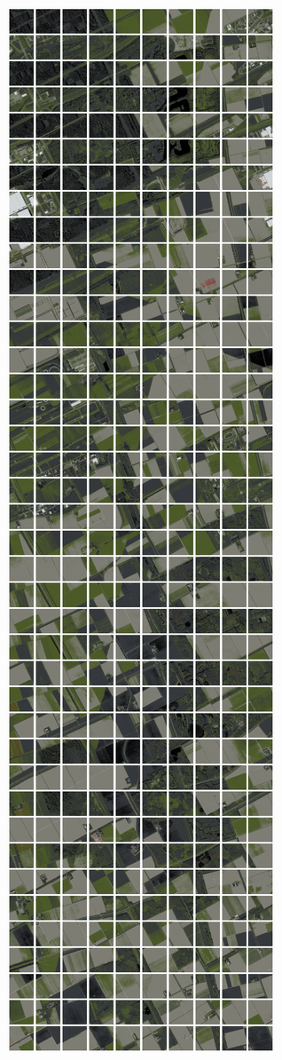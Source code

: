 <html>
<div>
<img src="https://github.com/HakkaTjakka/NL_TILE_MAP/blob/main/18/627/-1053/r.6270.-10530.png" height="44" width="44">
<img src="https://github.com/HakkaTjakka/NL_TILE_MAP/blob/main/18/627/-1053/r.6271.-10530.png" height="44" width="44">
<img src="https://github.com/HakkaTjakka/NL_TILE_MAP/blob/main/18/627/-1053/r.6272.-10530.png" height="44" width="44">
<img src="https://github.com/HakkaTjakka/NL_TILE_MAP/blob/main/18/627/-1053/r.6273.-10530.png" height="44" width="44">
<img src="https://github.com/HakkaTjakka/NL_TILE_MAP/blob/main/18/627/-1053/r.6274.-10530.png" height="44" width="44">
<img src="https://github.com/HakkaTjakka/NL_TILE_MAP/blob/main/18/627/-1053/r.6275.-10530.png" height="44" width="44">
<img src="https://github.com/HakkaTjakka/NL_TILE_MAP/blob/main/18/627/-1053/r.6276.-10530.png" height="44" width="44">
<img src="https://github.com/HakkaTjakka/NL_TILE_MAP/blob/main/18/627/-1053/r.6277.-10530.png" height="44" width="44">
<img src="https://github.com/HakkaTjakka/NL_TILE_MAP/blob/main/18/627/-1053/r.6278.-10530.png" height="44" width="44">
<img src="https://github.com/HakkaTjakka/NL_TILE_MAP/blob/main/18/627/-1053/r.6279.-10530.png" height="44" width="44">
<img src="https://github.com/HakkaTjakka/NL_TILE_MAP/blob/main/18/628/-1053/r.6280.-10530.png" height="44" width="44">
<img src="https://github.com/HakkaTjakka/NL_TILE_MAP/blob/main/18/628/-1053/r.6281.-10530.png" height="44" width="44">
<img src="https://github.com/HakkaTjakka/NL_TILE_MAP/blob/main/18/628/-1053/r.6282.-10530.png" height="44" width="44">
<img src="https://github.com/HakkaTjakka/NL_TILE_MAP/blob/main/18/628/-1053/r.6283.-10530.png" height="44" width="44">
<img src="https://github.com/HakkaTjakka/NL_TILE_MAP/blob/main/18/628/-1053/r.6284.-10530.png" height="44" width="44">
<img src="https://github.com/HakkaTjakka/NL_TILE_MAP/blob/main/18/628/-1053/r.6285.-10530.png" height="44" width="44">
<img src="https://github.com/HakkaTjakka/NL_TILE_MAP/blob/main/18/628/-1053/r.6286.-10530.png" height="44" width="44">
<img src="https://github.com/HakkaTjakka/NL_TILE_MAP/blob/main/18/628/-1053/r.6287.-10530.png" height="44" width="44">
<img src="https://github.com/HakkaTjakka/NL_TILE_MAP/blob/main/18/628/-1053/r.6288.-10530.png" height="44" width="44">
<img src="https://github.com/HakkaTjakka/NL_TILE_MAP/blob/main/18/628/-1053/r.6289.-10530.png" height="44" width="44">
<br>
<img src="https://github.com/HakkaTjakka/NL_TILE_MAP/blob/main/18/627/-1053/r.6270.-10529.png" height="44" width="44">
<img src="https://github.com/HakkaTjakka/NL_TILE_MAP/blob/main/18/627/-1053/r.6271.-10529.png" height="44" width="44">
<img src="https://github.com/HakkaTjakka/NL_TILE_MAP/blob/main/18/627/-1053/r.6272.-10529.png" height="44" width="44">
<img src="https://github.com/HakkaTjakka/NL_TILE_MAP/blob/main/18/627/-1053/r.6273.-10529.png" height="44" width="44">
<img src="https://github.com/HakkaTjakka/NL_TILE_MAP/blob/main/18/627/-1053/r.6274.-10529.png" height="44" width="44">
<img src="https://github.com/HakkaTjakka/NL_TILE_MAP/blob/main/18/627/-1053/r.6275.-10529.png" height="44" width="44">
<img src="https://github.com/HakkaTjakka/NL_TILE_MAP/blob/main/18/627/-1053/r.6276.-10529.png" height="44" width="44">
<img src="https://github.com/HakkaTjakka/NL_TILE_MAP/blob/main/18/627/-1053/r.6277.-10529.png" height="44" width="44">
<img src="https://github.com/HakkaTjakka/NL_TILE_MAP/blob/main/18/627/-1053/r.6278.-10529.png" height="44" width="44">
<img src="https://github.com/HakkaTjakka/NL_TILE_MAP/blob/main/18/627/-1053/r.6279.-10529.png" height="44" width="44">
<img src="https://github.com/HakkaTjakka/NL_TILE_MAP/blob/main/18/628/-1053/r.6280.-10529.png" height="44" width="44">
<img src="https://github.com/HakkaTjakka/NL_TILE_MAP/blob/main/18/628/-1053/r.6281.-10529.png" height="44" width="44">
<img src="https://github.com/HakkaTjakka/NL_TILE_MAP/blob/main/18/628/-1053/r.6282.-10529.png" height="44" width="44">
<img src="https://github.com/HakkaTjakka/NL_TILE_MAP/blob/main/18/628/-1053/r.6283.-10529.png" height="44" width="44">
<img src="https://github.com/HakkaTjakka/NL_TILE_MAP/blob/main/18/628/-1053/r.6284.-10529.png" height="44" width="44">
<img src="https://github.com/HakkaTjakka/NL_TILE_MAP/blob/main/18/628/-1053/r.6285.-10529.png" height="44" width="44">
<img src="https://github.com/HakkaTjakka/NL_TILE_MAP/blob/main/18/628/-1053/r.6286.-10529.png" height="44" width="44">
<img src="https://github.com/HakkaTjakka/NL_TILE_MAP/blob/main/18/628/-1053/r.6287.-10529.png" height="44" width="44">
<img src="https://github.com/HakkaTjakka/NL_TILE_MAP/blob/main/18/628/-1053/r.6288.-10529.png" height="44" width="44">
<img src="https://github.com/HakkaTjakka/NL_TILE_MAP/blob/main/18/628/-1053/r.6289.-10529.png" height="44" width="44">
<br>
<img src="https://github.com/HakkaTjakka/NL_TILE_MAP/blob/main/18/627/-1053/r.6270.-10528.png" height="44" width="44">
<img src="https://github.com/HakkaTjakka/NL_TILE_MAP/blob/main/18/627/-1053/r.6271.-10528.png" height="44" width="44">
<img src="https://github.com/HakkaTjakka/NL_TILE_MAP/blob/main/18/627/-1053/r.6272.-10528.png" height="44" width="44">
<img src="https://github.com/HakkaTjakka/NL_TILE_MAP/blob/main/18/627/-1053/r.6273.-10528.png" height="44" width="44">
<img src="https://github.com/HakkaTjakka/NL_TILE_MAP/blob/main/18/627/-1053/r.6274.-10528.png" height="44" width="44">
<img src="https://github.com/HakkaTjakka/NL_TILE_MAP/blob/main/18/627/-1053/r.6275.-10528.png" height="44" width="44">
<img src="https://github.com/HakkaTjakka/NL_TILE_MAP/blob/main/18/627/-1053/r.6276.-10528.png" height="44" width="44">
<img src="https://github.com/HakkaTjakka/NL_TILE_MAP/blob/main/18/627/-1053/r.6277.-10528.png" height="44" width="44">
<img src="https://github.com/HakkaTjakka/NL_TILE_MAP/blob/main/18/627/-1053/r.6278.-10528.png" height="44" width="44">
<img src="https://github.com/HakkaTjakka/NL_TILE_MAP/blob/main/18/627/-1053/r.6279.-10528.png" height="44" width="44">
<img src="https://github.com/HakkaTjakka/NL_TILE_MAP/blob/main/18/628/-1053/r.6280.-10528.png" height="44" width="44">
<img src="https://github.com/HakkaTjakka/NL_TILE_MAP/blob/main/18/628/-1053/r.6281.-10528.png" height="44" width="44">
<img src="https://github.com/HakkaTjakka/NL_TILE_MAP/blob/main/18/628/-1053/r.6282.-10528.png" height="44" width="44">
<img src="https://github.com/HakkaTjakka/NL_TILE_MAP/blob/main/18/628/-1053/r.6283.-10528.png" height="44" width="44">
<img src="https://github.com/HakkaTjakka/NL_TILE_MAP/blob/main/18/628/-1053/r.6284.-10528.png" height="44" width="44">
<img src="https://github.com/HakkaTjakka/NL_TILE_MAP/blob/main/18/628/-1053/r.6285.-10528.png" height="44" width="44">
<img src="https://github.com/HakkaTjakka/NL_TILE_MAP/blob/main/18/628/-1053/r.6286.-10528.png" height="44" width="44">
<img src="https://github.com/HakkaTjakka/NL_TILE_MAP/blob/main/18/628/-1053/r.6287.-10528.png" height="44" width="44">
<img src="https://github.com/HakkaTjakka/NL_TILE_MAP/blob/main/18/628/-1053/r.6288.-10528.png" height="44" width="44">
<img src="https://github.com/HakkaTjakka/NL_TILE_MAP/blob/main/18/628/-1053/r.6289.-10528.png" height="44" width="44">
<br>
<img src="https://github.com/HakkaTjakka/NL_TILE_MAP/blob/main/18/627/-1053/r.6270.-10527.png" height="44" width="44">
<img src="https://github.com/HakkaTjakka/NL_TILE_MAP/blob/main/18/627/-1053/r.6271.-10527.png" height="44" width="44">
<img src="https://github.com/HakkaTjakka/NL_TILE_MAP/blob/main/18/627/-1053/r.6272.-10527.png" height="44" width="44">
<img src="https://github.com/HakkaTjakka/NL_TILE_MAP/blob/main/18/627/-1053/r.6273.-10527.png" height="44" width="44">
<img src="https://github.com/HakkaTjakka/NL_TILE_MAP/blob/main/18/627/-1053/r.6274.-10527.png" height="44" width="44">
<img src="https://github.com/HakkaTjakka/NL_TILE_MAP/blob/main/18/627/-1053/r.6275.-10527.png" height="44" width="44">
<img src="https://github.com/HakkaTjakka/NL_TILE_MAP/blob/main/18/627/-1053/r.6276.-10527.png" height="44" width="44">
<img src="https://github.com/HakkaTjakka/NL_TILE_MAP/blob/main/18/627/-1053/r.6277.-10527.png" height="44" width="44">
<img src="https://github.com/HakkaTjakka/NL_TILE_MAP/blob/main/18/627/-1053/r.6278.-10527.png" height="44" width="44">
<img src="https://github.com/HakkaTjakka/NL_TILE_MAP/blob/main/18/627/-1053/r.6279.-10527.png" height="44" width="44">
<img src="https://github.com/HakkaTjakka/NL_TILE_MAP/blob/main/18/628/-1053/r.6280.-10527.png" height="44" width="44">
<img src="https://github.com/HakkaTjakka/NL_TILE_MAP/blob/main/18/628/-1053/r.6281.-10527.png" height="44" width="44">
<img src="https://github.com/HakkaTjakka/NL_TILE_MAP/blob/main/18/628/-1053/r.6282.-10527.png" height="44" width="44">
<img src="https://github.com/HakkaTjakka/NL_TILE_MAP/blob/main/18/628/-1053/r.6283.-10527.png" height="44" width="44">
<img src="https://github.com/HakkaTjakka/NL_TILE_MAP/blob/main/18/628/-1053/r.6284.-10527.png" height="44" width="44">
<img src="https://github.com/HakkaTjakka/NL_TILE_MAP/blob/main/18/628/-1053/r.6285.-10527.png" height="44" width="44">
<img src="https://github.com/HakkaTjakka/NL_TILE_MAP/blob/main/18/628/-1053/r.6286.-10527.png" height="44" width="44">
<img src="https://github.com/HakkaTjakka/NL_TILE_MAP/blob/main/18/628/-1053/r.6287.-10527.png" height="44" width="44">
<img src="https://github.com/HakkaTjakka/NL_TILE_MAP/blob/main/18/628/-1053/r.6288.-10527.png" height="44" width="44">
<img src="https://github.com/HakkaTjakka/NL_TILE_MAP/blob/main/18/628/-1053/r.6289.-10527.png" height="44" width="44">
<br>
<img src="https://github.com/HakkaTjakka/NL_TILE_MAP/blob/main/18/627/-1053/r.6270.-10526.png" height="44" width="44">
<img src="https://github.com/HakkaTjakka/NL_TILE_MAP/blob/main/18/627/-1053/r.6271.-10526.png" height="44" width="44">
<img src="https://github.com/HakkaTjakka/NL_TILE_MAP/blob/main/18/627/-1053/r.6272.-10526.png" height="44" width="44">
<img src="https://github.com/HakkaTjakka/NL_TILE_MAP/blob/main/18/627/-1053/r.6273.-10526.png" height="44" width="44">
<img src="https://github.com/HakkaTjakka/NL_TILE_MAP/blob/main/18/627/-1053/r.6274.-10526.png" height="44" width="44">
<img src="https://github.com/HakkaTjakka/NL_TILE_MAP/blob/main/18/627/-1053/r.6275.-10526.png" height="44" width="44">
<img src="https://github.com/HakkaTjakka/NL_TILE_MAP/blob/main/18/627/-1053/r.6276.-10526.png" height="44" width="44">
<img src="https://github.com/HakkaTjakka/NL_TILE_MAP/blob/main/18/627/-1053/r.6277.-10526.png" height="44" width="44">
<img src="https://github.com/HakkaTjakka/NL_TILE_MAP/blob/main/18/627/-1053/r.6278.-10526.png" height="44" width="44">
<img src="https://github.com/HakkaTjakka/NL_TILE_MAP/blob/main/18/627/-1053/r.6279.-10526.png" height="44" width="44">
<img src="https://github.com/HakkaTjakka/NL_TILE_MAP/blob/main/18/628/-1053/r.6280.-10526.png" height="44" width="44">
<img src="https://github.com/HakkaTjakka/NL_TILE_MAP/blob/main/18/628/-1053/r.6281.-10526.png" height="44" width="44">
<img src="https://github.com/HakkaTjakka/NL_TILE_MAP/blob/main/18/628/-1053/r.6282.-10526.png" height="44" width="44">
<img src="https://github.com/HakkaTjakka/NL_TILE_MAP/blob/main/18/628/-1053/r.6283.-10526.png" height="44" width="44">
<img src="https://github.com/HakkaTjakka/NL_TILE_MAP/blob/main/18/628/-1053/r.6284.-10526.png" height="44" width="44">
<img src="https://github.com/HakkaTjakka/NL_TILE_MAP/blob/main/18/628/-1053/r.6285.-10526.png" height="44" width="44">
<img src="https://github.com/HakkaTjakka/NL_TILE_MAP/blob/main/18/628/-1053/r.6286.-10526.png" height="44" width="44">
<img src="https://github.com/HakkaTjakka/NL_TILE_MAP/blob/main/18/628/-1053/r.6287.-10526.png" height="44" width="44">
<img src="https://github.com/HakkaTjakka/NL_TILE_MAP/blob/main/18/628/-1053/r.6288.-10526.png" height="44" width="44">
<img src="https://github.com/HakkaTjakka/NL_TILE_MAP/blob/main/18/628/-1053/r.6289.-10526.png" height="44" width="44">
<br>
<img src="https://github.com/HakkaTjakka/NL_TILE_MAP/blob/main/18/627/-1053/r.6270.-10525.png" height="44" width="44">
<img src="https://github.com/HakkaTjakka/NL_TILE_MAP/blob/main/18/627/-1053/r.6271.-10525.png" height="44" width="44">
<img src="https://github.com/HakkaTjakka/NL_TILE_MAP/blob/main/18/627/-1053/r.6272.-10525.png" height="44" width="44">
<img src="https://github.com/HakkaTjakka/NL_TILE_MAP/blob/main/18/627/-1053/r.6273.-10525.png" height="44" width="44">
<img src="https://github.com/HakkaTjakka/NL_TILE_MAP/blob/main/18/627/-1053/r.6274.-10525.png" height="44" width="44">
<img src="https://github.com/HakkaTjakka/NL_TILE_MAP/blob/main/18/627/-1053/r.6275.-10525.png" height="44" width="44">
<img src="https://github.com/HakkaTjakka/NL_TILE_MAP/blob/main/18/627/-1053/r.6276.-10525.png" height="44" width="44">
<img src="https://github.com/HakkaTjakka/NL_TILE_MAP/blob/main/18/627/-1053/r.6277.-10525.png" height="44" width="44">
<img src="https://github.com/HakkaTjakka/NL_TILE_MAP/blob/main/18/627/-1053/r.6278.-10525.png" height="44" width="44">
<img src="https://github.com/HakkaTjakka/NL_TILE_MAP/blob/main/18/627/-1053/r.6279.-10525.png" height="44" width="44">
<img src="https://github.com/HakkaTjakka/NL_TILE_MAP/blob/main/18/628/-1053/r.6280.-10525.png" height="44" width="44">
<img src="https://github.com/HakkaTjakka/NL_TILE_MAP/blob/main/18/628/-1053/r.6281.-10525.png" height="44" width="44">
<img src="https://github.com/HakkaTjakka/NL_TILE_MAP/blob/main/18/628/-1053/r.6282.-10525.png" height="44" width="44">
<img src="https://github.com/HakkaTjakka/NL_TILE_MAP/blob/main/18/628/-1053/r.6283.-10525.png" height="44" width="44">
<img src="https://github.com/HakkaTjakka/NL_TILE_MAP/blob/main/18/628/-1053/r.6284.-10525.png" height="44" width="44">
<img src="https://github.com/HakkaTjakka/NL_TILE_MAP/blob/main/18/628/-1053/r.6285.-10525.png" height="44" width="44">
<img src="https://github.com/HakkaTjakka/NL_TILE_MAP/blob/main/18/628/-1053/r.6286.-10525.png" height="44" width="44">
<img src="https://github.com/HakkaTjakka/NL_TILE_MAP/blob/main/18/628/-1053/r.6287.-10525.png" height="44" width="44">
<img src="https://github.com/HakkaTjakka/NL_TILE_MAP/blob/main/18/628/-1053/r.6288.-10525.png" height="44" width="44">
<img src="https://github.com/HakkaTjakka/NL_TILE_MAP/blob/main/18/628/-1053/r.6289.-10525.png" height="44" width="44">
<br>
<img src="https://github.com/HakkaTjakka/NL_TILE_MAP/blob/main/18/627/-1053/r.6270.-10524.png" height="44" width="44">
<img src="https://github.com/HakkaTjakka/NL_TILE_MAP/blob/main/18/627/-1053/r.6271.-10524.png" height="44" width="44">
<img src="https://github.com/HakkaTjakka/NL_TILE_MAP/blob/main/18/627/-1053/r.6272.-10524.png" height="44" width="44">
<img src="https://github.com/HakkaTjakka/NL_TILE_MAP/blob/main/18/627/-1053/r.6273.-10524.png" height="44" width="44">
<img src="https://github.com/HakkaTjakka/NL_TILE_MAP/blob/main/18/627/-1053/r.6274.-10524.png" height="44" width="44">
<img src="https://github.com/HakkaTjakka/NL_TILE_MAP/blob/main/18/627/-1053/r.6275.-10524.png" height="44" width="44">
<img src="https://github.com/HakkaTjakka/NL_TILE_MAP/blob/main/18/627/-1053/r.6276.-10524.png" height="44" width="44">
<img src="https://github.com/HakkaTjakka/NL_TILE_MAP/blob/main/18/627/-1053/r.6277.-10524.png" height="44" width="44">
<img src="https://github.com/HakkaTjakka/NL_TILE_MAP/blob/main/18/627/-1053/r.6278.-10524.png" height="44" width="44">
<img src="https://github.com/HakkaTjakka/NL_TILE_MAP/blob/main/18/627/-1053/r.6279.-10524.png" height="44" width="44">
<img src="https://github.com/HakkaTjakka/NL_TILE_MAP/blob/main/18/628/-1053/r.6280.-10524.png" height="44" width="44">
<img src="https://github.com/HakkaTjakka/NL_TILE_MAP/blob/main/18/628/-1053/r.6281.-10524.png" height="44" width="44">
<img src="https://github.com/HakkaTjakka/NL_TILE_MAP/blob/main/18/628/-1053/r.6282.-10524.png" height="44" width="44">
<img src="https://github.com/HakkaTjakka/NL_TILE_MAP/blob/main/18/628/-1053/r.6283.-10524.png" height="44" width="44">
<img src="https://github.com/HakkaTjakka/NL_TILE_MAP/blob/main/18/628/-1053/r.6284.-10524.png" height="44" width="44">
<img src="https://github.com/HakkaTjakka/NL_TILE_MAP/blob/main/18/628/-1053/r.6285.-10524.png" height="44" width="44">
<img src="https://github.com/HakkaTjakka/NL_TILE_MAP/blob/main/18/628/-1053/r.6286.-10524.png" height="44" width="44">
<img src="https://github.com/HakkaTjakka/NL_TILE_MAP/blob/main/18/628/-1053/r.6287.-10524.png" height="44" width="44">
<img src="https://github.com/HakkaTjakka/NL_TILE_MAP/blob/main/18/628/-1053/r.6288.-10524.png" height="44" width="44">
<img src="https://github.com/HakkaTjakka/NL_TILE_MAP/blob/main/18/628/-1053/r.6289.-10524.png" height="44" width="44">
<br>
<img src="https://github.com/HakkaTjakka/NL_TILE_MAP/blob/main/18/627/-1053/r.6270.-10523.png" height="44" width="44">
<img src="https://github.com/HakkaTjakka/NL_TILE_MAP/blob/main/18/627/-1053/r.6271.-10523.png" height="44" width="44">
<img src="https://github.com/HakkaTjakka/NL_TILE_MAP/blob/main/18/627/-1053/r.6272.-10523.png" height="44" width="44">
<img src="https://github.com/HakkaTjakka/NL_TILE_MAP/blob/main/18/627/-1053/r.6273.-10523.png" height="44" width="44">
<img src="https://github.com/HakkaTjakka/NL_TILE_MAP/blob/main/18/627/-1053/r.6274.-10523.png" height="44" width="44">
<img src="https://github.com/HakkaTjakka/NL_TILE_MAP/blob/main/18/627/-1053/r.6275.-10523.png" height="44" width="44">
<img src="https://github.com/HakkaTjakka/NL_TILE_MAP/blob/main/18/627/-1053/r.6276.-10523.png" height="44" width="44">
<img src="https://github.com/HakkaTjakka/NL_TILE_MAP/blob/main/18/627/-1053/r.6277.-10523.png" height="44" width="44">
<img src="https://github.com/HakkaTjakka/NL_TILE_MAP/blob/main/18/627/-1053/r.6278.-10523.png" height="44" width="44">
<img src="https://github.com/HakkaTjakka/NL_TILE_MAP/blob/main/18/627/-1053/r.6279.-10523.png" height="44" width="44">
<img src="https://github.com/HakkaTjakka/NL_TILE_MAP/blob/main/18/628/-1053/r.6280.-10523.png" height="44" width="44">
<img src="https://github.com/HakkaTjakka/NL_TILE_MAP/blob/main/18/628/-1053/r.6281.-10523.png" height="44" width="44">
<img src="https://github.com/HakkaTjakka/NL_TILE_MAP/blob/main/18/628/-1053/r.6282.-10523.png" height="44" width="44">
<img src="https://github.com/HakkaTjakka/NL_TILE_MAP/blob/main/18/628/-1053/r.6283.-10523.png" height="44" width="44">
<img src="https://github.com/HakkaTjakka/NL_TILE_MAP/blob/main/18/628/-1053/r.6284.-10523.png" height="44" width="44">
<img src="https://github.com/HakkaTjakka/NL_TILE_MAP/blob/main/18/628/-1053/r.6285.-10523.png" height="44" width="44">
<img src="https://github.com/HakkaTjakka/NL_TILE_MAP/blob/main/18/628/-1053/r.6286.-10523.png" height="44" width="44">
<img src="https://github.com/HakkaTjakka/NL_TILE_MAP/blob/main/18/628/-1053/r.6287.-10523.png" height="44" width="44">
<img src="https://github.com/HakkaTjakka/NL_TILE_MAP/blob/main/18/628/-1053/r.6288.-10523.png" height="44" width="44">
<img src="https://github.com/HakkaTjakka/NL_TILE_MAP/blob/main/18/628/-1053/r.6289.-10523.png" height="44" width="44">
<br>
<img src="https://github.com/HakkaTjakka/NL_TILE_MAP/blob/main/18/627/-1053/r.6270.-10522.png" height="44" width="44">
<img src="https://github.com/HakkaTjakka/NL_TILE_MAP/blob/main/18/627/-1053/r.6271.-10522.png" height="44" width="44">
<img src="https://github.com/HakkaTjakka/NL_TILE_MAP/blob/main/18/627/-1053/r.6272.-10522.png" height="44" width="44">
<img src="https://github.com/HakkaTjakka/NL_TILE_MAP/blob/main/18/627/-1053/r.6273.-10522.png" height="44" width="44">
<img src="https://github.com/HakkaTjakka/NL_TILE_MAP/blob/main/18/627/-1053/r.6274.-10522.png" height="44" width="44">
<img src="https://github.com/HakkaTjakka/NL_TILE_MAP/blob/main/18/627/-1053/r.6275.-10522.png" height="44" width="44">
<img src="https://github.com/HakkaTjakka/NL_TILE_MAP/blob/main/18/627/-1053/r.6276.-10522.png" height="44" width="44">
<img src="https://github.com/HakkaTjakka/NL_TILE_MAP/blob/main/18/627/-1053/r.6277.-10522.png" height="44" width="44">
<img src="https://github.com/HakkaTjakka/NL_TILE_MAP/blob/main/18/627/-1053/r.6278.-10522.png" height="44" width="44">
<img src="https://github.com/HakkaTjakka/NL_TILE_MAP/blob/main/18/627/-1053/r.6279.-10522.png" height="44" width="44">
<img src="https://github.com/HakkaTjakka/NL_TILE_MAP/blob/main/18/628/-1053/r.6280.-10522.png" height="44" width="44">
<img src="https://github.com/HakkaTjakka/NL_TILE_MAP/blob/main/18/628/-1053/r.6281.-10522.png" height="44" width="44">
<img src="https://github.com/HakkaTjakka/NL_TILE_MAP/blob/main/18/628/-1053/r.6282.-10522.png" height="44" width="44">
<img src="https://github.com/HakkaTjakka/NL_TILE_MAP/blob/main/18/628/-1053/r.6283.-10522.png" height="44" width="44">
<img src="https://github.com/HakkaTjakka/NL_TILE_MAP/blob/main/18/628/-1053/r.6284.-10522.png" height="44" width="44">
<img src="https://github.com/HakkaTjakka/NL_TILE_MAP/blob/main/18/628/-1053/r.6285.-10522.png" height="44" width="44">
<img src="https://github.com/HakkaTjakka/NL_TILE_MAP/blob/main/18/628/-1053/r.6286.-10522.png" height="44" width="44">
<img src="https://github.com/HakkaTjakka/NL_TILE_MAP/blob/main/18/628/-1053/r.6287.-10522.png" height="44" width="44">
<img src="https://github.com/HakkaTjakka/NL_TILE_MAP/blob/main/18/628/-1053/r.6288.-10522.png" height="44" width="44">
<img src="https://github.com/HakkaTjakka/NL_TILE_MAP/blob/main/18/628/-1053/r.6289.-10522.png" height="44" width="44">
<br>
<img src="https://github.com/HakkaTjakka/NL_TILE_MAP/blob/main/18/627/-1053/r.6270.-10521.png" height="44" width="44">
<img src="https://github.com/HakkaTjakka/NL_TILE_MAP/blob/main/18/627/-1053/r.6271.-10521.png" height="44" width="44">
<img src="https://github.com/HakkaTjakka/NL_TILE_MAP/blob/main/18/627/-1053/r.6272.-10521.png" height="44" width="44">
<img src="https://github.com/HakkaTjakka/NL_TILE_MAP/blob/main/18/627/-1053/r.6273.-10521.png" height="44" width="44">
<img src="https://github.com/HakkaTjakka/NL_TILE_MAP/blob/main/18/627/-1053/r.6274.-10521.png" height="44" width="44">
<img src="https://github.com/HakkaTjakka/NL_TILE_MAP/blob/main/18/627/-1053/r.6275.-10521.png" height="44" width="44">
<img src="https://github.com/HakkaTjakka/NL_TILE_MAP/blob/main/18/627/-1053/r.6276.-10521.png" height="44" width="44">
<img src="https://github.com/HakkaTjakka/NL_TILE_MAP/blob/main/18/627/-1053/r.6277.-10521.png" height="44" width="44">
<img src="https://github.com/HakkaTjakka/NL_TILE_MAP/blob/main/18/627/-1053/r.6278.-10521.png" height="44" width="44">
<img src="https://github.com/HakkaTjakka/NL_TILE_MAP/blob/main/18/627/-1053/r.6279.-10521.png" height="44" width="44">
<img src="https://github.com/HakkaTjakka/NL_TILE_MAP/blob/main/18/628/-1053/r.6280.-10521.png" height="44" width="44">
<img src="https://github.com/HakkaTjakka/NL_TILE_MAP/blob/main/18/628/-1053/r.6281.-10521.png" height="44" width="44">
<img src="https://github.com/HakkaTjakka/NL_TILE_MAP/blob/main/18/628/-1053/r.6282.-10521.png" height="44" width="44">
<img src="https://github.com/HakkaTjakka/NL_TILE_MAP/blob/main/18/628/-1053/r.6283.-10521.png" height="44" width="44">
<img src="https://github.com/HakkaTjakka/NL_TILE_MAP/blob/main/18/628/-1053/r.6284.-10521.png" height="44" width="44">
<img src="https://github.com/HakkaTjakka/NL_TILE_MAP/blob/main/18/628/-1053/r.6285.-10521.png" height="44" width="44">
<img src="https://github.com/HakkaTjakka/NL_TILE_MAP/blob/main/18/628/-1053/r.6286.-10521.png" height="44" width="44">
<img src="https://github.com/HakkaTjakka/NL_TILE_MAP/blob/main/18/628/-1053/r.6287.-10521.png" height="44" width="44">
<img src="https://github.com/HakkaTjakka/NL_TILE_MAP/blob/main/18/628/-1053/r.6288.-10521.png" height="44" width="44">
<img src="https://github.com/HakkaTjakka/NL_TILE_MAP/blob/main/18/628/-1053/r.6289.-10521.png" height="44" width="44">
<br>
<img src="https://github.com/HakkaTjakka/NL_TILE_MAP/blob/main/18/627/-1052/r.6270.-10520.png" height="44" width="44">
<img src="https://github.com/HakkaTjakka/NL_TILE_MAP/blob/main/18/627/-1052/r.6271.-10520.png" height="44" width="44">
<img src="https://github.com/HakkaTjakka/NL_TILE_MAP/blob/main/18/627/-1052/r.6272.-10520.png" height="44" width="44">
<img src="https://github.com/HakkaTjakka/NL_TILE_MAP/blob/main/18/627/-1052/r.6273.-10520.png" height="44" width="44">
<img src="https://github.com/HakkaTjakka/NL_TILE_MAP/blob/main/18/627/-1052/r.6274.-10520.png" height="44" width="44">
<img src="https://github.com/HakkaTjakka/NL_TILE_MAP/blob/main/18/627/-1052/r.6275.-10520.png" height="44" width="44">
<img src="https://github.com/HakkaTjakka/NL_TILE_MAP/blob/main/18/627/-1052/r.6276.-10520.png" height="44" width="44">
<img src="https://github.com/HakkaTjakka/NL_TILE_MAP/blob/main/18/627/-1052/r.6277.-10520.png" height="44" width="44">
<img src="https://github.com/HakkaTjakka/NL_TILE_MAP/blob/main/18/627/-1052/r.6278.-10520.png" height="44" width="44">
<img src="https://github.com/HakkaTjakka/NL_TILE_MAP/blob/main/18/627/-1052/r.6279.-10520.png" height="44" width="44">
<img src="https://github.com/HakkaTjakka/NL_TILE_MAP/blob/main/18/628/-1052/r.6280.-10520.png" height="44" width="44">
<img src="https://github.com/HakkaTjakka/NL_TILE_MAP/blob/main/18/628/-1052/r.6281.-10520.png" height="44" width="44">
<img src="https://github.com/HakkaTjakka/NL_TILE_MAP/blob/main/18/628/-1052/r.6282.-10520.png" height="44" width="44">
<img src="https://github.com/HakkaTjakka/NL_TILE_MAP/blob/main/18/628/-1052/r.6283.-10520.png" height="44" width="44">
<img src="https://github.com/HakkaTjakka/NL_TILE_MAP/blob/main/18/628/-1052/r.6284.-10520.png" height="44" width="44">
<img src="https://github.com/HakkaTjakka/NL_TILE_MAP/blob/main/18/628/-1052/r.6285.-10520.png" height="44" width="44">
<img src="https://github.com/HakkaTjakka/NL_TILE_MAP/blob/main/18/628/-1052/r.6286.-10520.png" height="44" width="44">
<img src="https://github.com/HakkaTjakka/NL_TILE_MAP/blob/main/18/628/-1052/r.6287.-10520.png" height="44" width="44">
<img src="https://github.com/HakkaTjakka/NL_TILE_MAP/blob/main/18/628/-1052/r.6288.-10520.png" height="44" width="44">
<img src="https://github.com/HakkaTjakka/NL_TILE_MAP/blob/main/18/628/-1052/r.6289.-10520.png" height="44" width="44">
<br>
<img src="https://github.com/HakkaTjakka/NL_TILE_MAP/blob/main/18/627/-1052/r.6270.-10519.png" height="44" width="44">
<img src="https://github.com/HakkaTjakka/NL_TILE_MAP/blob/main/18/627/-1052/r.6271.-10519.png" height="44" width="44">
<img src="https://github.com/HakkaTjakka/NL_TILE_MAP/blob/main/18/627/-1052/r.6272.-10519.png" height="44" width="44">
<img src="https://github.com/HakkaTjakka/NL_TILE_MAP/blob/main/18/627/-1052/r.6273.-10519.png" height="44" width="44">
<img src="https://github.com/HakkaTjakka/NL_TILE_MAP/blob/main/18/627/-1052/r.6274.-10519.png" height="44" width="44">
<img src="https://github.com/HakkaTjakka/NL_TILE_MAP/blob/main/18/627/-1052/r.6275.-10519.png" height="44" width="44">
<img src="https://github.com/HakkaTjakka/NL_TILE_MAP/blob/main/18/627/-1052/r.6276.-10519.png" height="44" width="44">
<img src="https://github.com/HakkaTjakka/NL_TILE_MAP/blob/main/18/627/-1052/r.6277.-10519.png" height="44" width="44">
<img src="https://github.com/HakkaTjakka/NL_TILE_MAP/blob/main/18/627/-1052/r.6278.-10519.png" height="44" width="44">
<img src="https://github.com/HakkaTjakka/NL_TILE_MAP/blob/main/18/627/-1052/r.6279.-10519.png" height="44" width="44">
<img src="https://github.com/HakkaTjakka/NL_TILE_MAP/blob/main/18/628/-1052/r.6280.-10519.png" height="44" width="44">
<img src="https://github.com/HakkaTjakka/NL_TILE_MAP/blob/main/18/628/-1052/r.6281.-10519.png" height="44" width="44">
<img src="https://github.com/HakkaTjakka/NL_TILE_MAP/blob/main/18/628/-1052/r.6282.-10519.png" height="44" width="44">
<img src="https://github.com/HakkaTjakka/NL_TILE_MAP/blob/main/18/628/-1052/r.6283.-10519.png" height="44" width="44">
<img src="https://github.com/HakkaTjakka/NL_TILE_MAP/blob/main/18/628/-1052/r.6284.-10519.png" height="44" width="44">
<img src="https://github.com/HakkaTjakka/NL_TILE_MAP/blob/main/18/628/-1052/r.6285.-10519.png" height="44" width="44">
<img src="https://github.com/HakkaTjakka/NL_TILE_MAP/blob/main/18/628/-1052/r.6286.-10519.png" height="44" width="44">
<img src="https://github.com/HakkaTjakka/NL_TILE_MAP/blob/main/18/628/-1052/r.6287.-10519.png" height="44" width="44">
<img src="https://github.com/HakkaTjakka/NL_TILE_MAP/blob/main/18/628/-1052/r.6288.-10519.png" height="44" width="44">
<img src="https://github.com/HakkaTjakka/NL_TILE_MAP/blob/main/18/628/-1052/r.6289.-10519.png" height="44" width="44">
<br>
<img src="https://github.com/HakkaTjakka/NL_TILE_MAP/blob/main/18/627/-1052/r.6270.-10518.png" height="44" width="44">
<img src="https://github.com/HakkaTjakka/NL_TILE_MAP/blob/main/18/627/-1052/r.6271.-10518.png" height="44" width="44">
<img src="https://github.com/HakkaTjakka/NL_TILE_MAP/blob/main/18/627/-1052/r.6272.-10518.png" height="44" width="44">
<img src="https://github.com/HakkaTjakka/NL_TILE_MAP/blob/main/18/627/-1052/r.6273.-10518.png" height="44" width="44">
<img src="https://github.com/HakkaTjakka/NL_TILE_MAP/blob/main/18/627/-1052/r.6274.-10518.png" height="44" width="44">
<img src="https://github.com/HakkaTjakka/NL_TILE_MAP/blob/main/18/627/-1052/r.6275.-10518.png" height="44" width="44">
<img src="https://github.com/HakkaTjakka/NL_TILE_MAP/blob/main/18/627/-1052/r.6276.-10518.png" height="44" width="44">
<img src="https://github.com/HakkaTjakka/NL_TILE_MAP/blob/main/18/627/-1052/r.6277.-10518.png" height="44" width="44">
<img src="https://github.com/HakkaTjakka/NL_TILE_MAP/blob/main/18/627/-1052/r.6278.-10518.png" height="44" width="44">
<img src="https://github.com/HakkaTjakka/NL_TILE_MAP/blob/main/18/627/-1052/r.6279.-10518.png" height="44" width="44">
<img src="https://github.com/HakkaTjakka/NL_TILE_MAP/blob/main/18/628/-1052/r.6280.-10518.png" height="44" width="44">
<img src="https://github.com/HakkaTjakka/NL_TILE_MAP/blob/main/18/628/-1052/r.6281.-10518.png" height="44" width="44">
<img src="https://github.com/HakkaTjakka/NL_TILE_MAP/blob/main/18/628/-1052/r.6282.-10518.png" height="44" width="44">
<img src="https://github.com/HakkaTjakka/NL_TILE_MAP/blob/main/18/628/-1052/r.6283.-10518.png" height="44" width="44">
<img src="https://github.com/HakkaTjakka/NL_TILE_MAP/blob/main/18/628/-1052/r.6284.-10518.png" height="44" width="44">
<img src="https://github.com/HakkaTjakka/NL_TILE_MAP/blob/main/18/628/-1052/r.6285.-10518.png" height="44" width="44">
<img src="https://github.com/HakkaTjakka/NL_TILE_MAP/blob/main/18/628/-1052/r.6286.-10518.png" height="44" width="44">
<img src="https://github.com/HakkaTjakka/NL_TILE_MAP/blob/main/18/628/-1052/r.6287.-10518.png" height="44" width="44">
<img src="https://github.com/HakkaTjakka/NL_TILE_MAP/blob/main/18/628/-1052/r.6288.-10518.png" height="44" width="44">
<img src="https://github.com/HakkaTjakka/NL_TILE_MAP/blob/main/18/628/-1052/r.6289.-10518.png" height="44" width="44">
<br>
<img src="https://github.com/HakkaTjakka/NL_TILE_MAP/blob/main/18/627/-1052/r.6270.-10517.png" height="44" width="44">
<img src="https://github.com/HakkaTjakka/NL_TILE_MAP/blob/main/18/627/-1052/r.6271.-10517.png" height="44" width="44">
<img src="https://github.com/HakkaTjakka/NL_TILE_MAP/blob/main/18/627/-1052/r.6272.-10517.png" height="44" width="44">
<img src="https://github.com/HakkaTjakka/NL_TILE_MAP/blob/main/18/627/-1052/r.6273.-10517.png" height="44" width="44">
<img src="https://github.com/HakkaTjakka/NL_TILE_MAP/blob/main/18/627/-1052/r.6274.-10517.png" height="44" width="44">
<img src="https://github.com/HakkaTjakka/NL_TILE_MAP/blob/main/18/627/-1052/r.6275.-10517.png" height="44" width="44">
<img src="https://github.com/HakkaTjakka/NL_TILE_MAP/blob/main/18/627/-1052/r.6276.-10517.png" height="44" width="44">
<img src="https://github.com/HakkaTjakka/NL_TILE_MAP/blob/main/18/627/-1052/r.6277.-10517.png" height="44" width="44">
<img src="https://github.com/HakkaTjakka/NL_TILE_MAP/blob/main/18/627/-1052/r.6278.-10517.png" height="44" width="44">
<img src="https://github.com/HakkaTjakka/NL_TILE_MAP/blob/main/18/627/-1052/r.6279.-10517.png" height="44" width="44">
<img src="https://github.com/HakkaTjakka/NL_TILE_MAP/blob/main/18/628/-1052/r.6280.-10517.png" height="44" width="44">
<img src="https://github.com/HakkaTjakka/NL_TILE_MAP/blob/main/18/628/-1052/r.6281.-10517.png" height="44" width="44">
<img src="https://github.com/HakkaTjakka/NL_TILE_MAP/blob/main/18/628/-1052/r.6282.-10517.png" height="44" width="44">
<img src="https://github.com/HakkaTjakka/NL_TILE_MAP/blob/main/18/628/-1052/r.6283.-10517.png" height="44" width="44">
<img src="https://github.com/HakkaTjakka/NL_TILE_MAP/blob/main/18/628/-1052/r.6284.-10517.png" height="44" width="44">
<img src="https://github.com/HakkaTjakka/NL_TILE_MAP/blob/main/18/628/-1052/r.6285.-10517.png" height="44" width="44">
<img src="https://github.com/HakkaTjakka/NL_TILE_MAP/blob/main/18/628/-1052/r.6286.-10517.png" height="44" width="44">
<img src="https://github.com/HakkaTjakka/NL_TILE_MAP/blob/main/18/628/-1052/r.6287.-10517.png" height="44" width="44">
<img src="https://github.com/HakkaTjakka/NL_TILE_MAP/blob/main/18/628/-1052/r.6288.-10517.png" height="44" width="44">
<img src="https://github.com/HakkaTjakka/NL_TILE_MAP/blob/main/18/628/-1052/r.6289.-10517.png" height="44" width="44">
<br>
<img src="https://github.com/HakkaTjakka/NL_TILE_MAP/blob/main/18/627/-1052/r.6270.-10516.png" height="44" width="44">
<img src="https://github.com/HakkaTjakka/NL_TILE_MAP/blob/main/18/627/-1052/r.6271.-10516.png" height="44" width="44">
<img src="https://github.com/HakkaTjakka/NL_TILE_MAP/blob/main/18/627/-1052/r.6272.-10516.png" height="44" width="44">
<img src="https://github.com/HakkaTjakka/NL_TILE_MAP/blob/main/18/627/-1052/r.6273.-10516.png" height="44" width="44">
<img src="https://github.com/HakkaTjakka/NL_TILE_MAP/blob/main/18/627/-1052/r.6274.-10516.png" height="44" width="44">
<img src="https://github.com/HakkaTjakka/NL_TILE_MAP/blob/main/18/627/-1052/r.6275.-10516.png" height="44" width="44">
<img src="https://github.com/HakkaTjakka/NL_TILE_MAP/blob/main/18/627/-1052/r.6276.-10516.png" height="44" width="44">
<img src="https://github.com/HakkaTjakka/NL_TILE_MAP/blob/main/18/627/-1052/r.6277.-10516.png" height="44" width="44">
<img src="https://github.com/HakkaTjakka/NL_TILE_MAP/blob/main/18/627/-1052/r.6278.-10516.png" height="44" width="44">
<img src="https://github.com/HakkaTjakka/NL_TILE_MAP/blob/main/18/627/-1052/r.6279.-10516.png" height="44" width="44">
<img src="https://github.com/HakkaTjakka/NL_TILE_MAP/blob/main/18/628/-1052/r.6280.-10516.png" height="44" width="44">
<img src="https://github.com/HakkaTjakka/NL_TILE_MAP/blob/main/18/628/-1052/r.6281.-10516.png" height="44" width="44">
<img src="https://github.com/HakkaTjakka/NL_TILE_MAP/blob/main/18/628/-1052/r.6282.-10516.png" height="44" width="44">
<img src="https://github.com/HakkaTjakka/NL_TILE_MAP/blob/main/18/628/-1052/r.6283.-10516.png" height="44" width="44">
<img src="https://github.com/HakkaTjakka/NL_TILE_MAP/blob/main/18/628/-1052/r.6284.-10516.png" height="44" width="44">
<img src="https://github.com/HakkaTjakka/NL_TILE_MAP/blob/main/18/628/-1052/r.6285.-10516.png" height="44" width="44">
<img src="https://github.com/HakkaTjakka/NL_TILE_MAP/blob/main/18/628/-1052/r.6286.-10516.png" height="44" width="44">
<img src="https://github.com/HakkaTjakka/NL_TILE_MAP/blob/main/18/628/-1052/r.6287.-10516.png" height="44" width="44">
<img src="https://github.com/HakkaTjakka/NL_TILE_MAP/blob/main/18/628/-1052/r.6288.-10516.png" height="44" width="44">
<img src="https://github.com/HakkaTjakka/NL_TILE_MAP/blob/main/18/628/-1052/r.6289.-10516.png" height="44" width="44">
<br>
<img src="https://github.com/HakkaTjakka/NL_TILE_MAP/blob/main/18/627/-1052/r.6270.-10515.png" height="44" width="44">
<img src="https://github.com/HakkaTjakka/NL_TILE_MAP/blob/main/18/627/-1052/r.6271.-10515.png" height="44" width="44">
<img src="https://github.com/HakkaTjakka/NL_TILE_MAP/blob/main/18/627/-1052/r.6272.-10515.png" height="44" width="44">
<img src="https://github.com/HakkaTjakka/NL_TILE_MAP/blob/main/18/627/-1052/r.6273.-10515.png" height="44" width="44">
<img src="https://github.com/HakkaTjakka/NL_TILE_MAP/blob/main/18/627/-1052/r.6274.-10515.png" height="44" width="44">
<img src="https://github.com/HakkaTjakka/NL_TILE_MAP/blob/main/18/627/-1052/r.6275.-10515.png" height="44" width="44">
<img src="https://github.com/HakkaTjakka/NL_TILE_MAP/blob/main/18/627/-1052/r.6276.-10515.png" height="44" width="44">
<img src="https://github.com/HakkaTjakka/NL_TILE_MAP/blob/main/18/627/-1052/r.6277.-10515.png" height="44" width="44">
<img src="https://github.com/HakkaTjakka/NL_TILE_MAP/blob/main/18/627/-1052/r.6278.-10515.png" height="44" width="44">
<img src="https://github.com/HakkaTjakka/NL_TILE_MAP/blob/main/18/627/-1052/r.6279.-10515.png" height="44" width="44">
<img src="https://github.com/HakkaTjakka/NL_TILE_MAP/blob/main/18/628/-1052/r.6280.-10515.png" height="44" width="44">
<img src="https://github.com/HakkaTjakka/NL_TILE_MAP/blob/main/18/628/-1052/r.6281.-10515.png" height="44" width="44">
<img src="https://github.com/HakkaTjakka/NL_TILE_MAP/blob/main/18/628/-1052/r.6282.-10515.png" height="44" width="44">
<img src="https://github.com/HakkaTjakka/NL_TILE_MAP/blob/main/18/628/-1052/r.6283.-10515.png" height="44" width="44">
<img src="https://github.com/HakkaTjakka/NL_TILE_MAP/blob/main/18/628/-1052/r.6284.-10515.png" height="44" width="44">
<img src="https://github.com/HakkaTjakka/NL_TILE_MAP/blob/main/18/628/-1052/r.6285.-10515.png" height="44" width="44">
<img src="https://github.com/HakkaTjakka/NL_TILE_MAP/blob/main/18/628/-1052/r.6286.-10515.png" height="44" width="44">
<img src="https://github.com/HakkaTjakka/NL_TILE_MAP/blob/main/18/628/-1052/r.6287.-10515.png" height="44" width="44">
<img src="https://github.com/HakkaTjakka/NL_TILE_MAP/blob/main/18/628/-1052/r.6288.-10515.png" height="44" width="44">
<img src="https://github.com/HakkaTjakka/NL_TILE_MAP/blob/main/18/628/-1052/r.6289.-10515.png" height="44" width="44">
<br>
<img src="https://github.com/HakkaTjakka/NL_TILE_MAP/blob/main/18/627/-1052/r.6270.-10514.png" height="44" width="44">
<img src="https://github.com/HakkaTjakka/NL_TILE_MAP/blob/main/18/627/-1052/r.6271.-10514.png" height="44" width="44">
<img src="https://github.com/HakkaTjakka/NL_TILE_MAP/blob/main/18/627/-1052/r.6272.-10514.png" height="44" width="44">
<img src="https://github.com/HakkaTjakka/NL_TILE_MAP/blob/main/18/627/-1052/r.6273.-10514.png" height="44" width="44">
<img src="https://github.com/HakkaTjakka/NL_TILE_MAP/blob/main/18/627/-1052/r.6274.-10514.png" height="44" width="44">
<img src="https://github.com/HakkaTjakka/NL_TILE_MAP/blob/main/18/627/-1052/r.6275.-10514.png" height="44" width="44">
<img src="https://github.com/HakkaTjakka/NL_TILE_MAP/blob/main/18/627/-1052/r.6276.-10514.png" height="44" width="44">
<img src="https://github.com/HakkaTjakka/NL_TILE_MAP/blob/main/18/627/-1052/r.6277.-10514.png" height="44" width="44">
<img src="https://github.com/HakkaTjakka/NL_TILE_MAP/blob/main/18/627/-1052/r.6278.-10514.png" height="44" width="44">
<img src="https://github.com/HakkaTjakka/NL_TILE_MAP/blob/main/18/627/-1052/r.6279.-10514.png" height="44" width="44">
<img src="https://github.com/HakkaTjakka/NL_TILE_MAP/blob/main/18/628/-1052/r.6280.-10514.png" height="44" width="44">
<img src="https://github.com/HakkaTjakka/NL_TILE_MAP/blob/main/18/628/-1052/r.6281.-10514.png" height="44" width="44">
<img src="https://github.com/HakkaTjakka/NL_TILE_MAP/blob/main/18/628/-1052/r.6282.-10514.png" height="44" width="44">
<img src="https://github.com/HakkaTjakka/NL_TILE_MAP/blob/main/18/628/-1052/r.6283.-10514.png" height="44" width="44">
<img src="https://github.com/HakkaTjakka/NL_TILE_MAP/blob/main/18/628/-1052/r.6284.-10514.png" height="44" width="44">
<img src="https://github.com/HakkaTjakka/NL_TILE_MAP/blob/main/18/628/-1052/r.6285.-10514.png" height="44" width="44">
<img src="https://github.com/HakkaTjakka/NL_TILE_MAP/blob/main/18/628/-1052/r.6286.-10514.png" height="44" width="44">
<img src="https://github.com/HakkaTjakka/NL_TILE_MAP/blob/main/18/628/-1052/r.6287.-10514.png" height="44" width="44">
<img src="https://github.com/HakkaTjakka/NL_TILE_MAP/blob/main/18/628/-1052/r.6288.-10514.png" height="44" width="44">
<img src="https://github.com/HakkaTjakka/NL_TILE_MAP/blob/main/18/628/-1052/r.6289.-10514.png" height="44" width="44">
<br>
<img src="https://github.com/HakkaTjakka/NL_TILE_MAP/blob/main/18/627/-1052/r.6270.-10513.png" height="44" width="44">
<img src="https://github.com/HakkaTjakka/NL_TILE_MAP/blob/main/18/627/-1052/r.6271.-10513.png" height="44" width="44">
<img src="https://github.com/HakkaTjakka/NL_TILE_MAP/blob/main/18/627/-1052/r.6272.-10513.png" height="44" width="44">
<img src="https://github.com/HakkaTjakka/NL_TILE_MAP/blob/main/18/627/-1052/r.6273.-10513.png" height="44" width="44">
<img src="https://github.com/HakkaTjakka/NL_TILE_MAP/blob/main/18/627/-1052/r.6274.-10513.png" height="44" width="44">
<img src="https://github.com/HakkaTjakka/NL_TILE_MAP/blob/main/18/627/-1052/r.6275.-10513.png" height="44" width="44">
<img src="https://github.com/HakkaTjakka/NL_TILE_MAP/blob/main/18/627/-1052/r.6276.-10513.png" height="44" width="44">
<img src="https://github.com/HakkaTjakka/NL_TILE_MAP/blob/main/18/627/-1052/r.6277.-10513.png" height="44" width="44">
<img src="https://github.com/HakkaTjakka/NL_TILE_MAP/blob/main/18/627/-1052/r.6278.-10513.png" height="44" width="44">
<img src="https://github.com/HakkaTjakka/NL_TILE_MAP/blob/main/18/627/-1052/r.6279.-10513.png" height="44" width="44">
<img src="https://github.com/HakkaTjakka/NL_TILE_MAP/blob/main/18/628/-1052/r.6280.-10513.png" height="44" width="44">
<img src="https://github.com/HakkaTjakka/NL_TILE_MAP/blob/main/18/628/-1052/r.6281.-10513.png" height="44" width="44">
<img src="https://github.com/HakkaTjakka/NL_TILE_MAP/blob/main/18/628/-1052/r.6282.-10513.png" height="44" width="44">
<img src="https://github.com/HakkaTjakka/NL_TILE_MAP/blob/main/18/628/-1052/r.6283.-10513.png" height="44" width="44">
<img src="https://github.com/HakkaTjakka/NL_TILE_MAP/blob/main/18/628/-1052/r.6284.-10513.png" height="44" width="44">
<img src="https://github.com/HakkaTjakka/NL_TILE_MAP/blob/main/18/628/-1052/r.6285.-10513.png" height="44" width="44">
<img src="https://github.com/HakkaTjakka/NL_TILE_MAP/blob/main/18/628/-1052/r.6286.-10513.png" height="44" width="44">
<img src="https://github.com/HakkaTjakka/NL_TILE_MAP/blob/main/18/628/-1052/r.6287.-10513.png" height="44" width="44">
<img src="https://github.com/HakkaTjakka/NL_TILE_MAP/blob/main/18/628/-1052/r.6288.-10513.png" height="44" width="44">
<img src="https://github.com/HakkaTjakka/NL_TILE_MAP/blob/main/18/628/-1052/r.6289.-10513.png" height="44" width="44">
<br>
<img src="https://github.com/HakkaTjakka/NL_TILE_MAP/blob/main/18/627/-1052/r.6270.-10512.png" height="44" width="44">
<img src="https://github.com/HakkaTjakka/NL_TILE_MAP/blob/main/18/627/-1052/r.6271.-10512.png" height="44" width="44">
<img src="https://github.com/HakkaTjakka/NL_TILE_MAP/blob/main/18/627/-1052/r.6272.-10512.png" height="44" width="44">
<img src="https://github.com/HakkaTjakka/NL_TILE_MAP/blob/main/18/627/-1052/r.6273.-10512.png" height="44" width="44">
<img src="https://github.com/HakkaTjakka/NL_TILE_MAP/blob/main/18/627/-1052/r.6274.-10512.png" height="44" width="44">
<img src="https://github.com/HakkaTjakka/NL_TILE_MAP/blob/main/18/627/-1052/r.6275.-10512.png" height="44" width="44">
<img src="https://github.com/HakkaTjakka/NL_TILE_MAP/blob/main/18/627/-1052/r.6276.-10512.png" height="44" width="44">
<img src="https://github.com/HakkaTjakka/NL_TILE_MAP/blob/main/18/627/-1052/r.6277.-10512.png" height="44" width="44">
<img src="https://github.com/HakkaTjakka/NL_TILE_MAP/blob/main/18/627/-1052/r.6278.-10512.png" height="44" width="44">
<img src="https://github.com/HakkaTjakka/NL_TILE_MAP/blob/main/18/627/-1052/r.6279.-10512.png" height="44" width="44">
<img src="https://github.com/HakkaTjakka/NL_TILE_MAP/blob/main/18/628/-1052/r.6280.-10512.png" height="44" width="44">
<img src="https://github.com/HakkaTjakka/NL_TILE_MAP/blob/main/18/628/-1052/r.6281.-10512.png" height="44" width="44">
<img src="https://github.com/HakkaTjakka/NL_TILE_MAP/blob/main/18/628/-1052/r.6282.-10512.png" height="44" width="44">
<img src="https://github.com/HakkaTjakka/NL_TILE_MAP/blob/main/18/628/-1052/r.6283.-10512.png" height="44" width="44">
<img src="https://github.com/HakkaTjakka/NL_TILE_MAP/blob/main/18/628/-1052/r.6284.-10512.png" height="44" width="44">
<img src="https://github.com/HakkaTjakka/NL_TILE_MAP/blob/main/18/628/-1052/r.6285.-10512.png" height="44" width="44">
<img src="https://github.com/HakkaTjakka/NL_TILE_MAP/blob/main/18/628/-1052/r.6286.-10512.png" height="44" width="44">
<img src="https://github.com/HakkaTjakka/NL_TILE_MAP/blob/main/18/628/-1052/r.6287.-10512.png" height="44" width="44">
<img src="https://github.com/HakkaTjakka/NL_TILE_MAP/blob/main/18/628/-1052/r.6288.-10512.png" height="44" width="44">
<img src="https://github.com/HakkaTjakka/NL_TILE_MAP/blob/main/18/628/-1052/r.6289.-10512.png" height="44" width="44">
<br>
<img src="https://github.com/HakkaTjakka/NL_TILE_MAP/blob/main/18/627/-1052/r.6270.-10511.png" height="44" width="44">
<img src="https://github.com/HakkaTjakka/NL_TILE_MAP/blob/main/18/627/-1052/r.6271.-10511.png" height="44" width="44">
<img src="https://github.com/HakkaTjakka/NL_TILE_MAP/blob/main/18/627/-1052/r.6272.-10511.png" height="44" width="44">
<img src="https://github.com/HakkaTjakka/NL_TILE_MAP/blob/main/18/627/-1052/r.6273.-10511.png" height="44" width="44">
<img src="https://github.com/HakkaTjakka/NL_TILE_MAP/blob/main/18/627/-1052/r.6274.-10511.png" height="44" width="44">
<img src="https://github.com/HakkaTjakka/NL_TILE_MAP/blob/main/18/627/-1052/r.6275.-10511.png" height="44" width="44">
<img src="https://github.com/HakkaTjakka/NL_TILE_MAP/blob/main/18/627/-1052/r.6276.-10511.png" height="44" width="44">
<img src="https://github.com/HakkaTjakka/NL_TILE_MAP/blob/main/18/627/-1052/r.6277.-10511.png" height="44" width="44">
<img src="https://github.com/HakkaTjakka/NL_TILE_MAP/blob/main/18/627/-1052/r.6278.-10511.png" height="44" width="44">
<img src="https://github.com/HakkaTjakka/NL_TILE_MAP/blob/main/18/627/-1052/r.6279.-10511.png" height="44" width="44">
<img src="https://github.com/HakkaTjakka/NL_TILE_MAP/blob/main/18/628/-1052/r.6280.-10511.png" height="44" width="44">
<img src="https://github.com/HakkaTjakka/NL_TILE_MAP/blob/main/18/628/-1052/r.6281.-10511.png" height="44" width="44">
<img src="https://github.com/HakkaTjakka/NL_TILE_MAP/blob/main/18/628/-1052/r.6282.-10511.png" height="44" width="44">
<img src="https://github.com/HakkaTjakka/NL_TILE_MAP/blob/main/18/628/-1052/r.6283.-10511.png" height="44" width="44">
<img src="https://github.com/HakkaTjakka/NL_TILE_MAP/blob/main/18/628/-1052/r.6284.-10511.png" height="44" width="44">
<img src="https://github.com/HakkaTjakka/NL_TILE_MAP/blob/main/18/628/-1052/r.6285.-10511.png" height="44" width="44">
<img src="https://github.com/HakkaTjakka/NL_TILE_MAP/blob/main/18/628/-1052/r.6286.-10511.png" height="44" width="44">
<img src="https://github.com/HakkaTjakka/NL_TILE_MAP/blob/main/18/628/-1052/r.6287.-10511.png" height="44" width="44">
<img src="https://github.com/HakkaTjakka/NL_TILE_MAP/blob/main/18/628/-1052/r.6288.-10511.png" height="44" width="44">
<img src="https://github.com/HakkaTjakka/NL_TILE_MAP/blob/main/18/628/-1052/r.6289.-10511.png" height="44" width="44">
<br>
</div>
</html>
